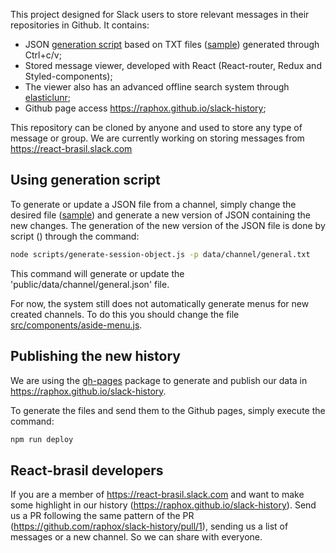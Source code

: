 This project designed for Slack users to store relevant messages in their repositories in Github. It contains:

* JSON [generation script](https://github.com/raphox/slack-history/blob/master/scripts/generate-session-object.js) based on TXT files ([sample](https://github.com/raphox/slack-history/blob/master/data/qa/dan-abramov-201804.txt)) generated through Ctrl+c/v;
* Stored message viewer, developed with React (React-router, Redux and Styled-components);
* The viewer also has an advanced offline search system through [elasticlunr](http://elasticlunr.com/);
* Github page access https://raphox.github.io/slack-history;

This repository can be cloned by anyone and used to store any type of message or group. We are currently working on storing messages from https://react-brasil.slack.com

## Using generation script

To generate or update a JSON file from a channel, simply change the desired file ([sample](https://github.com/raphox/slack-history/blob/master/data/channel/general.txt)) and generate a new version of JSON containing the new changes. The generation of the new version of the JSON file is done by script () through the command:

```sh
node scripts/generate-session-object.js -p data/channel/general.txt
```

This command will generate or update the 'public/data/channel/general.json' file.

For now, the system still does not automatically generate menus for new created channels. To do this you should change the file [src/components/aside-menu.js](https://github.com/raphox/slack-history/blob/master/src/components/aside-menu.js).

## Publishing the new history

We are using the [gh-pages](https://github.com/tschaub/gh-pages) package to generate and publish our data in https://raphox.github.io/slack-history.

To generate the files and send them to the Github pages, simply execute the command:

```sh
npm run deploy
```

## React-brasil developers

If you are a member of https://react-brasil.slack.com and want to make some highlight in our history (https://raphox.github.io/slack-history). Send us a PR following the same pattern of the PR (https://github.com/raphox/slack-history/pull/1), sending us a list of messages or a new channel. So we can share with everyone.
